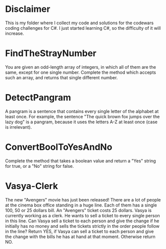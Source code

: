 # Disclaimer
This is my folder where I collect my code and solutions for the codewars coding challenges for C#. I just started learning C#, so the difficulty of it will increase.

# FindTheStrayNumber
You are given an odd-length array of integers, in which all of them are the same, except for one single number. Complete the method which accepts such an array, and returns that single different number.

# DetectPangram
A pangram is a sentence that contains every single letter of the alphabet at least once. For example, the sentence "The quick brown fox jumps over the lazy dog" is a pangram, because it uses the letters A-Z at least once (case is irrelevant).

# ConvertBoolToYesAndNo
Complete the method that takes a boolean value and return a "Yes" string for true, or a "No" string for false.

# Vasya-Clerk
The new "Avengers" movie has just been released! There are a lot of people at the cinema box office standing in a huge line. Each of them has a single 100, 50 or 25 dollars bill. An "Avengers" ticket costs 25 dollars.
Vasya is currently working as a clerk. He wants to sell a ticket to every single person in this line.
Can Vasya sell a ticket to each person and give the change if he initially has no money and sells the tickets strictly in the order people follow in the line?
Return YES, if Vasya can sell a ticket to each person and give the change with the bills he has at hand at that moment. Otherwise return NO.
